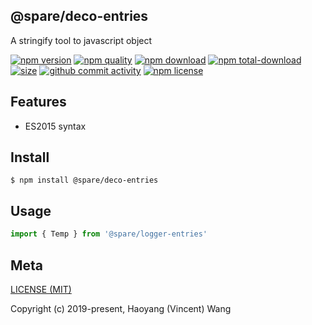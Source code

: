 ## @spare/deco-entries
A stringify tool to javascript object

[![npm version][npm-image]][npm-url]
[![npm quality][quality-image]][quality-url]
[![npm download][download-image]][npm-url]
[![npm total-download][total-download-image]][npm-url]
[![size][size]][size-url]
[![github commit activity][commit-image]][github-url]
[![npm license][license-image]][npm-url]

## Features

- ES2015 syntax

## Install
```console
$ npm install @spare/deco-entries
```

## Usage
```js
import { Temp } from '@spare/logger-entries'
```

## Meta
[LICENSE (MIT)](LICENSE)

Copyright (c) 2019-present, Haoyang (Vincent) Wang

[//]: <> (Shields)
[npm-image]: https://img.shields.io/npm/v/@spare/deco-entries.svg?style=flat-square
[quality-image]: http://npm.packagequality.com/shield/@spare/deco-entries.svg?style=flat-square
[download-image]: https://img.shields.io/npm/dm/@spare/deco-entries.svg?style=flat-square
[total-download-image]:https://img.shields.io/npm/dt/@spare/deco-entries.svg?style=flat-square
[license-image]: https://img.shields.io/npm/l/@spare/deco-entries.svg?style=flat-square
[commit-image]: https://img.shields.io/github/commit-activity/y/hoyeungw/@spare/deco-entries?style=flat-square
[size]: https://flat.badgen.net/packagephobia/install/@spare/deco-entries

[//]: <> (Link)
[npm-url]: https://npmjs.org/package/@spare/deco-entries
[quality-url]: http://packagequality.com/#?package=@spare/deco-entries
[github-url]: https://github.com/gadge/@spare/deco-entries
[size-url]: https://packagephobia.now.sh/result?p=@spare/deco-entries
